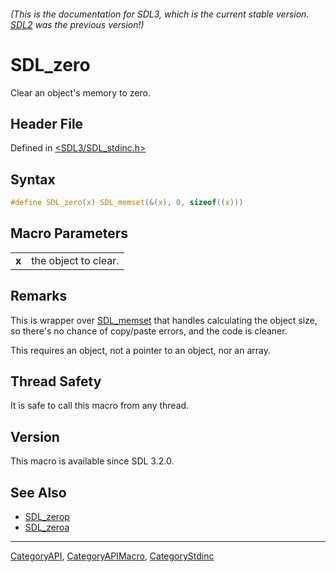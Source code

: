 ###### (This is the documentation for SDL3, which is the current stable version. [SDL2](https://wiki.libsdl.org/SDL2/) was the previous version!)
# SDL_zero

Clear an object's memory to zero.

## Header File

Defined in [<SDL3/SDL_stdinc.h>](https://github.com/libsdl-org/SDL/blob/main/include/SDL3/SDL_stdinc.h)

## Syntax

```c
#define SDL_zero(x) SDL_memset(&(x), 0, sizeof((x)))
```

## Macro Parameters

|       |                      |
| ----- | -------------------- |
| **x** | the object to clear. |

## Remarks

This is wrapper over [SDL_memset](SDL_memset) that handles calculating the
object size, so there's no chance of copy/paste errors, and the code is
cleaner.

This requires an object, not a pointer to an object, nor an array.

## Thread Safety

It is safe to call this macro from any thread.

## Version

This macro is available since SDL 3.2.0.

## See Also

- [SDL_zerop](SDL_zerop)
- [SDL_zeroa](SDL_zeroa)

----
[CategoryAPI](CategoryAPI), [CategoryAPIMacro](CategoryAPIMacro), [CategoryStdinc](CategoryStdinc)

